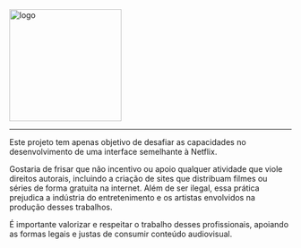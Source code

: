 <img src="https://i.imgur.com/rYghEFB.png" alt="logo" style="width:200px;"/>

<hr/>

Este projeto tem apenas objetivo de desafiar as capacidades no desenvolvimento de uma interface semelhante à Netflix.

Gostaria de frisar que não incentivo ou apoio qualquer atividade que viole direitos autorais, incluindo a criação de sites que distribuam filmes ou séries de forma gratuita na internet. Além de ser ilegal, essa prática prejudica a indústria do entretenimento e os artistas envolvidos na produção desses trabalhos.

É importante valorizar e respeitar o trabalho desses profissionais, apoiando as formas legais e justas de consumir conteúdo audiovisual.
